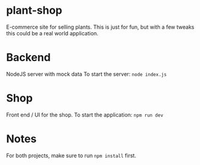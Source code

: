 # plant-shop

E-commerce site for selling plants. This is just for fun, but with a few tweaks this could be a real world application.

# Backend

NodeJS server with mock data
To start the server: `node index.js`

# Shop

Front end / UI for the shop.
To start the application: `npm run dev`

# Notes

For both projects, make sure to run `npm install` first.
